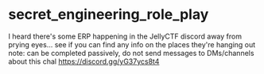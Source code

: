 # secret_engineering_role_play

I heard there's some ERP happening in the JellyCTF discord away from prying eyes...
see if you can find any info on the places they're hanging out
note: can be completed passively, do not send messages to DMs/channels about this chal
https://discord.gg/yG37ycs8t4